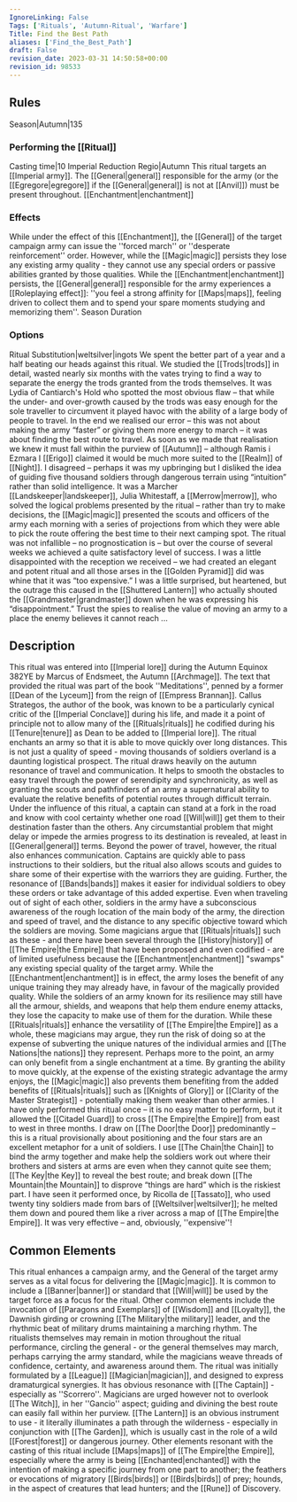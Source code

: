 ```yaml
---
IgnoreLinking: False
Tags: ['Rituals', 'Autumn-Ritual', 'Warfare']
Title: Find the Best Path
aliases: ['Find_the_Best_Path']
draft: False
revision_date: 2023-03-31 14:50:58+00:00
revision_id: 98533
---
```


## Rules
Season|Autumn|135
### Performing the [[Ritual]]
Casting time|10 Imperial Reduction
Regio|Autumn This ritual targets an [[Imperial army]]. The [[General|general]] responsible for the army (or the [[Egregore|egregore]] if the [[General|general]] is not at [[Anvil]]) must be present throughout.
[[Enchantment|enchantment]]
### Effects
While under the effect of this [[Enchantment]], the [[General]] of the target campaign army can issue the ''forced march'' or ''desperate reinforcement'' order. However, while the [[Magic|magic]] persists they lose any existing army quality - they cannot use any special orders or passive abilities granted by those qualities.
While the [[Enchantment|enchantment]] persists, the [[General|general]] responsible for the army experiences a [[Roleplaying effect]]: ''you feel a strong affinity for [[Maps|maps]], feeling driven to collect them and to spend your spare moments studying and memorizing them''.
Season Duration
### Options
Ritual Substitution|weltsilver|ingots
We spent the better part of a year and a half beating our heads against this ritual. We studied the [[Trods|trods]] in detail, wasted nearly six months with the vates trying to find a way to separate the energy the trods granted from the trods themselves. It was Lydia of Cantiarch's Hold who spotted the most obvious flaw – that while the under- and over-growth caused by the trods was easy enough for the sole traveller to circumvent it played havoc with the ability of a large body of people to travel.
In the end we realised our error – this was not about making the army “faster” or giving them more energy to march – it was about finding the best route to travel. As soon as we made that realisation we knew it must fall within the purview of [[Autumn]] – although Ramis i Ezmara I [[Erigo]] claimed it would be much more suited to the [[Realm]] of [[Night]]. I disagreed – perhaps it was my upbringing but I disliked the idea of guiding five thousand soldiers through dangerous terrain using “intuition” rather than solid intelligence.
It was a Marcher [[Landskeeper|landskeeper]], Julia Whitestaff, a [[Merrow|merrow]], who solved the logical problems presented by the ritual – rather than try to make decisions, the [[Magic|magic]] presented the scouts and officers of the army each morning with a series of projections from which they were able to pick the route offering the best time to their next camping spot. The ritual was not infallible – no prognostication is – but over the course of several weeks we achieved a quite satisfactory level of success.
I was a little disappointed with the reception we received – we had created an elegant and potent ritual and all those arses in the [[Golden Pyramid]] did was whine that it was “too expensive.” I was a little surprised, but heartened, but the outrage this caused in the [[Shuttered Lantern]] who actually shouted the [[Grandmaster|grandmaster]] down when he was expressing his “disappointment.” Trust the spies to realise the value of moving an army to a place the enemy believes it cannot reach ...
## Description
This ritual was entered into [[Imperial lore]] during the Autumn Equinox 382YE by Marcus of Endsmeet, the Autumn [[Archmage]]. The text that provided the ritual was part of the book ''Meditations'', penned by a former [[Dean of the Lyceum]] from the reign of [[Empress Brannan]]. Callus Strategos, the author of the book, was known to be a particularly cynical critic of the [[Imperial Conclave]] during his life, and made it a point of principle not to allow many of the [[Rituals|rituals]] he codified during his [[Tenure|tenure]] as Dean to be added to [[Imperial lore]].
The ritual enchants an army so that it is able to move quickly over long distances. This is not just a quality of speed - moving thousands of soldiers overland is a daunting logistical prospect. The ritual draws heavily on the autumn resonance of travel and communication. It helps to smooth the obstacles to easy travel through the power of serendipity and synchronicity, as well as granting the scouts and pathfinders of an army a supernatural ability to evaluate the relative benefits of potential routes through difficult terrain. Under the influence of this ritual, a captain can stand at a fork in the road and know with cool certainty whether one road [[Will|will]] get them to their destination faster than the others. Any circumstantial problem that might delay or impede the armies progress to its destination is revealed, at least in [[General|general]] terms.
Beyond the power of travel, however, the ritual also enhances communication. Captains are quickly able to pass instructions to their soldiers, but the ritual also allows scouts and guides to share some of their expertise with the warriors they are guiding. Further, the resonance of [[Bands|bands]] makes it easier for individual soldiers to obey these orders or take advantage of this added expertise. Even when traveling out of sight of each other, soldiers in the army have a subconscious awareness of the rough location of the main body of the army, the direction and speed of travel, and the distance to any specific objective toward which the soldiers are moving.
Some magicians argue that [[Rituals|rituals]] such as these - and there have been several through the [[History|history]] of [[The Empire|the Empire]] that have been proposed and even codified - are of limited usefulness because the [[Enchantment|enchantment]] "swamps" any existing special quality of the target army. While the [[Enchantment|enchantment]] is in effect, the army loses the benefit of any unique training they may already have, in favour of the magically provided quality. While the soldiers of an army known for its resilience may still have all the armour, shields, and weapons that help them endure enemy attacks, they lose the capacity to make use of them for the duration. While these [[Rituals|rituals]] enhance the versatility of [[The Empire|the Empire]] as a whole, these magicians may argue, they run the risk of doing so at the expense of subverting the unique natures of the individual armies and [[The Nations|the nations]] they represent.
Perhaps more to the point, an army can only benefit from a single enchantment at a time. By granting the ability to move quickly, at the expense of the existing strategic advantage the army enjoys, the [[Magic|magic]] also prevents them benefiting from the added benefits of [[Rituals|rituals]] such as [[Knights of Glory]] or [[Clarity of the Master Strategist]] - potentially making them weaker than other armies.
I have only performed this ritual once – it is no easy matter to perform, but it allowed the [[Citadel Guard]] to cross [[The Empire|the Empire]] from east to west in three months. I draw on [[The Door|the Door]] predominantly – this is a ritual provisionally about positioning and the four stars are an excellent metaphor for a unit of soldiers. I use [[The Chain|the Chain]] to bind the army together and make help the soldiers work out where their brothers and sisters at arms are even when they cannot quite see them; [[The Key|the Key]] to reveal the best route; and break down [[The Mountain|the Mountain]] to disprove “things are hard” which is the riskiest part.
I have seen it performed once, by Ricolla de [[Tassato]], who used twenty tiny soldiers made from bars of [[Weltsilver|weltsilver]]; he melted them down and poured them like a river across a map of [[The Empire|the Empire]]. It was very effective – and, obviously, ''expensive''! 
## Common Elements
This ritual enhances a campaign army, and the General of the target army serves as a vital focus for delivering the [[Magic|magic]]. It is common to include a [[Banner|banner]] or standard that [[Will|will]] be used by the target force as a focus for the ritual. Other common elements include the invocation of [[Paragons and Exemplars]] of [[Wisdom]] and [[Loyalty]], the Dawnish girding or crowning [[The Military|the military]] leader, and the rhythmic beat of military drums maintaining a marching rhythm. The ritualists themselves may remain in motion throughout the ritual performance, circling the general - or the general themselves may march, perhaps carrying the army standard, while the magicians weave threads of confidence, certainty, and awareness around them.
The ritual was initially formulated by a [[League]] [[Magician|magician]], and designed to express dramaturgical synergies. It has obvious resonance with [[The Captain]] - especially as ''Scorrero''. Magicians are urged however not to overlook [[The Witch]], in her ''Gancio'' aspect; guiding and divining the best route can easily fall within her purview. [[The Lantern]] is an obvious instrument to use - it literally illuminates a path through the wilderness - especially in conjunction with [[The Garden]], which is usually cast in the role of a wild [[Forest|forest]] or dangerous journey.
Other elements resonant with the casting of this ritual include [[Maps|maps]] of [[The Empire|the Empire]], especially where the army is being [[Enchanted|enchanted]] with the intention of making a specific journey from one part to another; the feathers or evocations of migratory [[Birds|birds]] or [[Birds|birds]] of prey; hounds, in the aspect of creatures that lead hunters; and the [[Rune]] of Discovery.